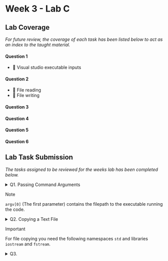 # Week 3 - Lab C

## Lab Coverage
*For future review, the coverage of each task has been listed below to act as an index to the taught material.*

#### Question 1
- 🤔 Visual studio executable inputs
#### Question 2
- 🤔 File reading
- 🤔 File writing
#### Question 3
#### Question 4
#### Question 5
#### Question 6

## Lab Task Submission
*The tasks assigned to be reviewed for the weeks lab has been completed below.*

<details> <!-- Question 1 -->
  <summary> Q1. Passing Command Arguments</summary>

## Question:
Passing Command Arguments

**[LAB BOOK - Record the steps required to enter arguments into Visual Studio]**

## Solution:
### Step 1 - Project properties
![image](https://github.com/TheOtherRealMesteven/Lab-Book/assets/115008465/bedfeff8-8ecf-4a94-a429-75753a20a99e)

Defining visual studios input for executing the project is done via the projects properties.

### Step 2 - Debugging
![image](https://github.com/TheOtherRealMesteven/Lab-Book/assets/115008465/207af20b-8b2e-4be9-9a16-799c02dc1acc)

Under `Configuration Properties` select `Debugging`

### Step 3 - Command Arguments
![image](https://github.com/TheOtherRealMesteven/Lab-Book/assets/115008465/d790fbe7-3f16-4a84-964a-de551c2387d4)

Under the `Command Arguments` row, you can supply command arguments seperated by spaces.

## Test data:
Project: File Input Output

Arguments: `input.txt` `output.txt`

![image](https://github.com/TheOtherRealMesteven/Lab-Book/assets/115008465/d790fbe7-3f16-4a84-964a-de551c2387d4)
## Sample output:
![image](https://github.com/TheOtherRealMesteven/Lab-Book/assets/115008465/7365b0ad-163c-41b7-89ac-4644f77284ff)

As you can see the program did not error nor output the Usage prompt. Therefore, there were three total inputs passed through as expected.

## Reflection:
- If you want to pass in a command argument with a space in the name, do you use speech marks to indicate the selection similar to command prompt?

</details>

> [!NOTE]
> `argv[0]` (The first parameter) contains the filepath to the executable running the code.



<details> <!-- Question 2 -->
  <summary> Q2. Copying a Text File </summary>

## Question:
Complete the functionality inside of the `Copy(char filenamein[], char filenameout[])` function. You need to add code that will try to open a text file given by the `filenamein` array as the name of the input file. You need to add code to create and output file using the `filenameout` array as the name of the ouput file. Then you can add code that will take each char from the input file and put it in the output file.

Make sure that you check for the input and output files existence before trying to copy.

Test your code thoroughly, e.g. try providing filenames that do not exist.

**[LAB BOOK - Add you code to your lab book and reflect on how you tested your code]**

## Solution:
<details>
  <summary> Copied character by character </summary>

```c++
bool Copy(char filenamein[], char filenameout[])
{
	ifstream fin(filenamein, ios::in);
	if (fin.is_open()) {
		ofstream fout(filenameout, ios::out);
		if (fout.is_open()) {
			char c;
			while (fin.get(c)) fout << c; 
			fin.close();
			fout.close();
			return true;
		}
		cout << "Error creating the output file " << filenameout << endl;
		fin.close();
		return false;
	}
	cout << "Input file " << filenamein << " does not exist" << endl;
	return false;
}
```

My first attempt at C++ file copying.
- The characters are copied across individually.

</details>
<details>
  <summary> Copied via array </summary>

```c++
bool Copy(char filenamein[], char filenameout[])
{
	ifstream fin(filenamein, ios::in);
	if (fin.is_open()) {
		ofstream fout(filenameout, ios::out);
		if (fout.is_open()) {
			const int arraySize = 4096;
			char c[arraySize];
			while (true)
			{
				fin.read(c, arraySize);
				streamsize size = fin.gcount();
				if (size <= 0) break;
				fout.write(c, size);
			}
			fin.close();
			fout.close();
			return true;
		}
		cout << "Error creating the output file " << filenameout << endl;
		fin.close();
		return false;
	}
	cout << "Input file " << filenamein << " does not exist" << endl;
	return false;
}
```

My second attempt at C++ file copying.
- The characters are copied across using an array allowing strings of characters to be copied across.
- If I used `fin.read` as the while loops condition like the last solution, no characters would be copied.
- `fout.write` wouldnt allow me to use an `int` for the size so I had to use `streamsize` which worked.

</details>

## Testing:

<details>
  <summary> Functional Test </summary>
  
### Test data:
File: `input.txt`

Contents:

![image](https://github.com/TheOtherRealMesteven/Lab-Book/assets/115008465/cf19d043-d766-4899-a8c6-9b31078ac0b6)

### Sample output:
File: `output.txt`

Contents:

![image](https://github.com/TheOtherRealMesteven/Lab-Book/assets/115008465/4a95d79e-017f-4117-88f6-6f51c21c98d1)

**Conclusion: ✅ Successfully Copied**
</details>
<details>
  <summary> Existing Output File Test</summary>

### Test data:
File: `input.txt`

Contents:

![image](https://github.com/TheOtherRealMesteven/Lab-Book/assets/115008465/cf19d043-d766-4899-a8c6-9b31078ac0b6)

File: `output.txt`

Contents:

![image](https://github.com/TheOtherRealMesteven/Lab-Book/assets/115008465/719ccff9-3734-4bb9-88e3-8d5e7fcc8c5c)


### Sample output:
File: `output.txt`

Contents:

![image](https://github.com/TheOtherRealMesteven/Lab-Book/assets/115008465/4a95d79e-017f-4117-88f6-6f51c21c98d1)

**Conclusion: ✅ Successfully Copied**
</details>
<details>
  <summary> Missing File Test</summary>

### Test data:
n/a
### Sample output:
![image](https://github.com/TheOtherRealMesteven/Lab-Book/assets/115008465/714d32ce-9139-412c-aed3-5ab61be3bc14)

**Conclusion: ✅ Expected Behaviour**
</details>
<details>
  <summary> Large File Test</summary>

### Test data:
File: `input.txt`

Contents: [59KB]
```
Bee Movie Script

  
  
According to all known laws
of aviation,
...
```

### Sample output:

File: `output.txt`

Contents: [59KB]
```
Bee Movie Script

  
  
According to all known laws
of aviation,
...
```
**Conclusion: ✅ Successfully Copied**
</details>
<details>
  <summary> Different File Type</summary>

### Test data:
File: `input.webp`
![image](https://github.com/TheOtherRealMesteven/Lab-Book/assets/115008465/64db552b-ca20-4bda-9e42-2dc7e3bc7d51)

### Sample output:
File: `output.webp`
![image](https://github.com/TheOtherRealMesteven/Lab-Book/assets/115008465/c667c824-b293-4863-8694-853130fca1b1)

**Conclusion: ❎ Unsuccessfully Copied**
</details>

## Summary:
|Test|Successful|
|--|--|
|Functional Test|✔|
|Existing Output File Test|✔|
|Missing File Test|✔|
|Large File Test|✔|
|Different File Type|❌|

The created code performs as it should with the initial sample data. And is programmed to withstand multiple scenarios which could occur when duplicating a text file.
However, when it attempts to copy `different file types` the code fails. I believe that is due to the way the files are opened, `ios:in` and `ios:out` are not as versatile as they are needed to be.

Therefore, the code needs to use something universal to copy the data of different file types. For example: Binary, which is the computer holds data universally.

## Final Solution:
```c++
bool Copy(char filenamein[], char filenameout[])
{
	ifstream fin(filenamein, ios::binary);
	if (fin.is_open()) {
		ofstream fout(filenameout, ios::binary);
		if (fout.is_open()) {
			const int arraySize = 4096;
			char c[arraySize];
			while (true)
			{
				fin.read(c, arraySize);
				streamsize size = fin.gcount();
				if (size <= 0) break;
				fout.write(c, size);
			}
			fin.close();
			fout.close();
			return true;
		}
		cout << "Error creating the output file " << filenameout << endl;
		fin.close();
		return false;
	}
	cout << "Input file " << filenamein << " does not exist" << endl;
	return false;
}
```

With the ``ios::binary`` method of opening and writing to files, the data is copied bit by bit and so can be used across file types as far as I am aware.

<details>
  <summary> Different File Type</summary>

### Test data:
File: `input.webp`
![image](https://github.com/TheOtherRealMesteven/Lab-Book/assets/115008465/64db552b-ca20-4bda-9e42-2dc7e3bc7d51)

### Sample output:
File: `output.webp`
![image](https://github.com/TheOtherRealMesteven/Lab-Book/assets/115008465/64db552b-ca20-4bda-9e42-2dc7e3bc7d51)

**Conclusion: ✅ Successfully Copied**
</details>

## Reflection:
- With `ios::in` and `ios::out` what breakdown does it get of the file and so what data types can be copied?

</details>

> [!IMPORTANT]
> For file copying you need the following namespaces `std` and libraries `iostream` and `fstream`.

<details> <!-- Question 3 -->
  <summary> Q3. </summary>

## Question:

## Solution:
```c++
```
## Test data:
n/a
## Sample output:
n/a
## Reflection:

</details>
